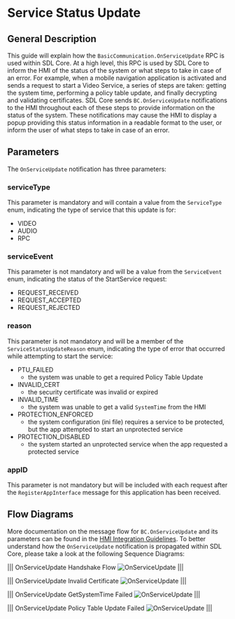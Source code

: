 # Service Status Update

## General Description

This guide will explain how the `BasicCommunication.OnServiceUpdate` RPC is used within SDL Core. At a high level, this RPC is used by SDL Core to inform the HMI of the status of the system or what steps to take in case of an error. For example, when a mobile navigation application is activated and sends a request to start a Video Service, a series of steps are taken: getting the system time, performing a policy table update, and finally decrypting and validating certificates. SDL Core sends `BC.OnServiceUpdate` notifications to the HMI throughout each of these steps to provide information on the status of the system. These notifications may cause the HMI to display a popup providing this status information in a readable format to the user, or inform the user of what steps to take in case of an error.

## Parameters

The `OnServiceUpdate` notification has three parameters:

### serviceType

This parameter is mandatory and will contain a value from the `ServiceType` enum, indicating the type of service that this update is for:

- VIDEO
- AUDIO
- RPC

### serviceEvent

This parameter is not mandatory and will be a value from the `ServiceEvent` enum, indicating the status of the StartService request:

- REQUEST_RECEIVED
- REQUEST_ACCEPTED
- REQUEST_REJECTED

### reason

This parameter is not mandatory and will be a member of the `ServiceStatusUpdateReason` enum, indicating the type of error that occurred while attempting to start the service:

- PTU_FAILED
    - the system was unable to get a required Policy Table Update
- INVALID_CERT
    - the security certificate was invalid or expired
- INVALID_TIME
    - the system was unable to get a valid `SystemTime` from the HMI
- PROTECTION_ENFORCED
    - the system configuration (ini file) requires a service to be protected, but the app attempted to start an unprotected service
- PROTECTION_DISABLED
    - the system started an unprotected service when the app requested a protected service

### appID

This parameter is not mandatory but will be included with each request after the `RegisterAppInterface` message for this application has been received.

## Flow Diagrams

More documentation on the message flow for `BC.OnServiceUpdate` and its parameters can be found in the [HMI Integration Guidelines](https://smartdevicelink.com/en/docs/hmi/master/basiccommunication/onserviceupdate/).
To better understand how the `OnServiceUpdate` notification is propagated within SDL Core, please take a look at the following Sequence Diagrams:

|||
OnServiceUpdate Handshake Flow
![OnServiceUpdate](./assets/handshake_flow.png)
|||

|||
OnServiceUpdate Invalid Certificate
![OnServiceUpdate](./assets/invalid_cert.png)
|||

|||
OnServiceUpdate GetSystemTime Failed
![OnServiceUpdate](./assets/getsystemtime_failed.png)
|||

|||
OnServiceUpdate Policy Table Update Failed
![OnServiceUpdate](./assets/ptu_failed.png)
|||
